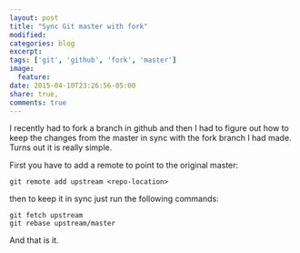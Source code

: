 ```yaml
---
layout: post
title: "Sync Git master with fork"
modified:
categories: blog
excerpt:
tags: ['git', 'github', 'fork', 'master']
image:
  feature:
date: 2015-04-10T23:26:56-05:00
share: true,
comments: true
---
```


I recently had to fork a branch in github and then I had to figure out how to keep the changes from the master in sync with the fork branch I had made. Turns out it is really simple.
<!--more-->
First you have to add a remote to point to the original master:

    git remote add upstream <repo-location>

then to keep it in sync just run the following commands:

    git fetch upstream
    git rebase upstream/master

And that is it.